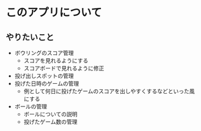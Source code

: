 # このアプリについて
## やりたいこと
- ボウリングのスコア管理
    - スコアを見れるようにする
    - スコアボードで見れるように修正
- 投げ出しスポットの管理
- 投げた日時のゲームの管理
    - 例として何日に投げたゲームのスコアを出しやすくするなどといった風にする
- ボールの管理
    - ボールについての説明
    - 投げたゲーム数の管理
